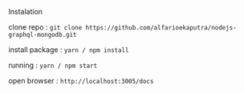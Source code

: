 Instalation 

clone repo : `git clone https://github.com/alfarioekaputra/nodejs-graphql-mongodb.git`

install package : `yarn / npm install`

running : `yarn / npm start`

open browser : `http://localhost:3005/docs`

